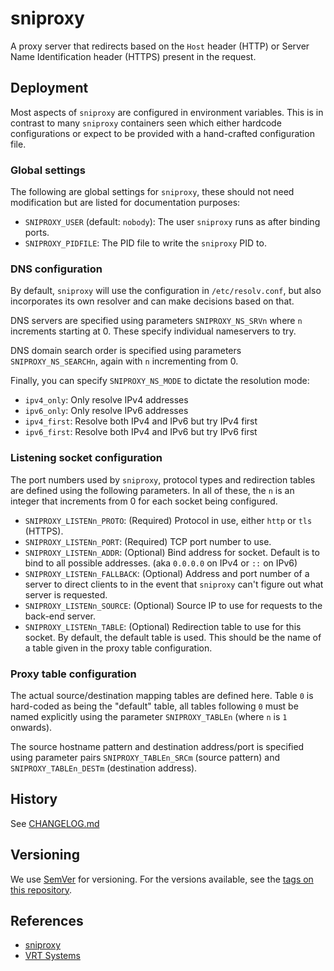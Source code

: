 # sniproxy

A proxy server that redirects based on the `Host` header (HTTP) or Server Name
Identification header (HTTPS) present in the request.

## Deployment

Most aspects of `sniproxy` are configured in environment variables.  This is in
contrast to many `sniproxy` containers seen which either hardcode configurations
or expect to be provided with a hand-crafted configuration file.

### Global settings

The following are global settings for `sniproxy`, these should not need
modification but are listed for documentation purposes:

* `SNIPROXY_USER` (default: `nobody`): The user `sniproxy` runs as after binding
  ports.
* `SNIPROXY_PIDFILE`: The PID file to write the `sniproxy` PID to.

### DNS configuration

By default, `sniproxy` will use the configuration in `/etc/resolv.conf`, but
also incorporates its own resolver and can make decisions based on that.

DNS servers are specified using parameters `SNIPROXY_NS_SRVn` where `n`
increments starting at 0.  These specify individual nameservers to try.

DNS domain search order is specified using parameters `SNIPROXY_NS_SEARCHn`,
again with `n` incrementing from 0.

Finally, you can specify `SNIPROXY_NS_MODE` to dictate the resolution mode:
* `ipv4_only`: Only resolve IPv4 addresses
* `ipv6_only`: Only resolve IPv6 addresses
* `ipv4_first`: Resolve both IPv4 and IPv6 but try IPv4 first
* `ipv6_first`: Resolve both IPv4 and IPv6 but try IPv6 first

### Listening socket configuration

The port numbers used by `sniproxy`, protocol types and redirection tables are
defined using the following parameters.  In all of these, the `n` is an integer
that increments from 0 for each socket being configured.

* `SNIPROXY_LISTENn_PROTO`: (Required)
  Protocol in use, either `http` or `tls` (HTTPS).
* `SNIPROXY_LISTENn_PORT`: (Required) TCP port number to use.
* `SNIPROXY_LISTENn_ADDR`: (Optional) Bind address for socket.  Default is to
  bind to all possible addresses.  (aka `0.0.0.0` on IPv4 or `::` on IPv6)
* `SNIPROXY_LISTENn_FALLBACK`: (Optional) Address and port number of a server
  to direct clients to in the event that `sniproxy` can't figure out what server
  is requested.
* `SNIPROXY_LISTENn_SOURCE`: (Optional) Source IP to use for requests to the
  back-end server.
* `SNIPROXY_LISTENn_TABLE`: (Optional) Redirection table to use for this socket.
  By default, the default table is used.  This should be the name of a table
  given in the proxy table configuration.

### Proxy table configuration

The actual source/destination mapping tables are defined here.  Table `0` is
hard-coded as being the "default" table, all tables following `0` must be named
explicitly using the parameter `SNIPROXY_TABLEn` (where `n` is `1` onwards).

The source hostname pattern and destination address/port is specified using
parameter pairs `SNIPROXY_TABLEn_SRCm` (source pattern) and
`SNIPROXY_TABLEn_DESTm` (destination address).

## History

See [CHANGELOG.md](CHANGELOG.md)

## Versioning

We use [SemVer](http://semver.org/) for versioning. For the versions available, see the [tags on this repository](https://bitbucket.org/vrtsystems/docker-sniproxy#tags). 

## References

* [sniproxy](https://github.com/dlundquist/sniproxy)
* [VRT Systems](http://vrt.com.au)
